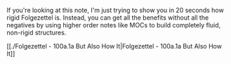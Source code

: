If you're looking at this note, I'm just trying to show you in 20 seconds how rigid Folgezettel is. Instead, you can get all the benefits without all the negatives by using higher order notes like MOCs to build completely fluid, non-rigid structures. 

[[./Folgezettel - 100a.1a But Also How It|Folgezettel - 100a.1a But Also How It]]